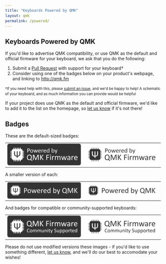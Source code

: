 ```yaml
---
title: "Keyboards Powered by QMK"
layout: qmk
permalink: /powered/
---
```

## Keyboards Powered by QMK

If you'd like to advertise QMK compatibility, or use QMK as the default and official firmware for your keyboard, we ask that you do the following:

1. Submit a [Pull Request](https://github.com/qmk/qmk_firmware/pulls/) with support for your keyboard†
2. Consider using one of the badges below on your product's webpage, and linking to http://qmk.fm

<small>†If you need help with this, please [submit an issue](https://github.com/qmk/qmk_firmware/issues), and we'd be happy to help! A schematic of your keyboard, and as much information you can provide would be helpful</small>

If your project does use QMK as the default and official firmware, we'd like to add it to the list on the homepage, so [let us know](https://github.com/qmk/qmk.fm/issues) if it's not there!

## Badges

These are the default-sized badges:

<style>
td {
    border: 0;
}
</style>

<table>
    <tr>
        <td><a href="/assets/images/badge-dark.svg"><img src="/assets/images/badge-dark.svg" alt="QMK Badge Dark" /></a></td>
        <td><a href="/assets/images/badge-light.svg"><img src="/assets/images/badge-light.svg" alt="QMK Badge Light" /></a></td>
    </tr>
</table>

A smaller version of each:

<table>
    <tr>
        <td><a href="/assets/images/badge-small-dark.svg"><img src="/assets/images/badge-small-dark.svg" alt="QMK Badge Small Dark" /></a></td>
        <td><a href="/assets/images/badge-small-light.svg"><img src="/assets/images/badge-small-light.svg" alt="QMK Badge Small Light" /></a></td>
    </tr>
</table>

And badges for compatible or community-supported keyboards:

<table>
    <tr>
        <td><a href="/assets/images/badge-community-dark.svg"><img src="/assets/images/badge-community-dark.svg" alt="QMK Community Badge Dark" /></a></td>
        <td><a href="/assets/images/badge-community-light.svg"><img src="/assets/images/badge-community-light.svg" alt="QMK Community Badge Light" /></a></td>
    </tr>
</table>

Please do not use modified versions these images - if you'd like to use something different, [let us know](https://github.com/qmk/qmk.fm/issues), and we'll do our best to accomodate your wishes!